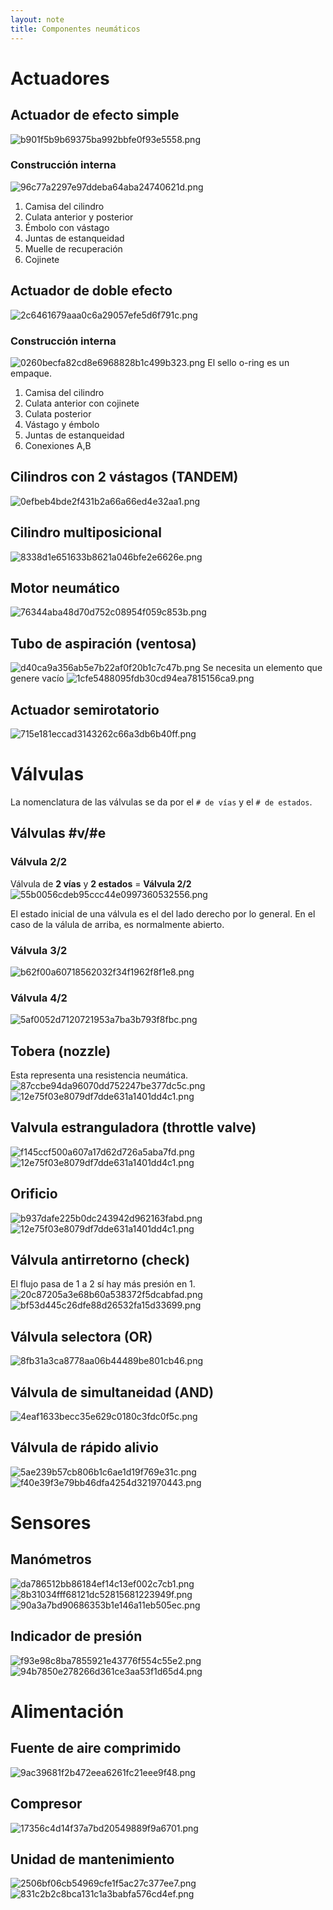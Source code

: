 ```yaml
---
layout: note
title: Componentes neumáticos
---
```


# Actuadores
## Actuador de efecto simple
![b901f5b9b69375ba992bbfe0f93e5558.png](../../img/72fadf5216b146759503ccc09ea068e9.png)
### Construcción interna
![96c77a2297e97ddeba64aba24740621d.png](../../img/7613c7fa4ab548a2bb9d3dcb6c0f3e37.png)
1. Camisa del cilindro
2. Culata anterior y posterior
3. Émbolo con vástago
4. Juntas de estanqueidad
5. Muelle de recuperación
6. Cojinete
## Actuador de doble efecto
![2c6461679aaa0c6a29057efe5d6f791c.png](../../img/6fc25729cfbe4513b9ffe215630dc8f3.png)

### Construcción interna
![0260becfa82cd8e6968828b1c499b323.png](../../img/a311c501d3294ac597a8d15d9efd11ff.png)
El sello o-ring es un empaque.

1. Camisa del cilindro
2. Culata anterior con cojinete
3. Culata posterior
4. Vástago y émbolo
5. Juntas de estanqueidad
6. Conexiones A,B

## Cilindros con 2 vástagos (TANDEM)
![0efbeb4bde2f431b2a66a66ed4e32aa1.png](../../img/d39f6f90192449e59f89932548da7d5b.png)
## Cilindro multiposicional
![8338d1e651633b8621a046bfe2e6626e.png](../../img/7161b8ac59ce4b338b563d16a461a17e.png)
## Motor neumático
![76344aba48d70d752c08954f059c853b.png](../../img/c8d139cbcc99476bb6a35a824ffbc14a.png)
## Tubo de aspiración (ventosa)
![d40ca9a356ab5e7b22af0f20b1c7c47b.png](../../img/466ec9dfb6f64282b332d113399bb937.png)
Se necesita un elemento que genere vacío
![1cfe5488095fdb30cd94ea7815156ca9.png](../../img/c9275c34e494420fbe116f32895a4301.png)
## Actuador semirotatorio
![715e181eccad3143262c66a3db6b40ff.png](../../img/6b46def9e6d74740b11ff8bfe86a03cd.png)

# Válvulas
La nomenclatura de las válvulas se da por el `# de vías` y el `# de estados`.

## Válvulas #v/#e
### Válvula 2/2
Válvula de **2 vías** y **2 estados** = **Válvula 2/2**
![55b0056cdeb95ccc44e0997360532556.png](../../img/00c030dee562495cb20ce0eb383d1c49.png)

El estado inicial de una válvula es el del lado derecho por lo general. En el caso de la válula de arriba, es normalmente abierto.

### Válvula 3/2
![b62f00a60718562032f34f1962f8f1e8.png](../../img/4cef2268793043c1a93644b576fdf98f.png)
### Válvula 4/2
![5af0052d7120721953a7ba3b793f8fbc.png](../../img/3dbf6d3f967d4ad290a94d16248604d2.png)


## Tobera (nozzle)
Esta representa una resistencia neumática.
![87ccbe94da96070dd752247be377dc5c.png](../../img/48f5ccfeba704147b15d2a2a86f901ec.png)
![12e75f03e8079df7dde631a1401dd4c1.png](../../img/35732e57eab34750952f61c23aa62ed6.png)

## Valvula estranguladora (throttle valve)
![f145ccf500a607a17d62d726a5aba7fd.png](../../img/8624226b2d7e46cfb049560143d1fe63.png)
![12e75f03e8079df7dde631a1401dd4c1.png](../../img/35732e57eab34750952f61c23aa62ed6.png)

## Orificio
![b937dafe225b0dc243942d962163fabd.png](../../img/0741126c9b7f44f2b47c8e0c540c6bfb.png)
![12e75f03e8079df7dde631a1401dd4c1.png](../../img/35732e57eab34750952f61c23aa62ed6.png)

## Válvula antirretorno (check)
El flujo pasa de 1 a 2 sí hay más presión en 1.
![20c87205a3e68b60a538372f5dcabfad.png](../../img/cab02bc4e6f54f3886d5bccbfec7c9c9.png)![bf53d445c26dfe88d26532fa15d33699.png](../../img/3f2d6d756a074c18ab54545f403f63e9.png)

## Válvula selectora (OR)
![8fb31a3ca8778aa06b44489be801cb46.png](../../img/e1f83e23d3e1489aa20b70ceaa5cfd18.png)


## Válvula de simultaneidad (AND)
![4eaf1633becc35e629c0180c3fdc0f5c.png](../../img/96cbbb820f69489c84d3006e9c7bc4d1.png)

## Válvula de rápido alivio
![5ae239b57cb806b1c6ae1d19f769e31c.png](../../img/4760926bf9d24e8b83b4b8650ab0f6d1.png)
![f40e39f3e79bb46dfa4254d321970443.png](../../img/263063f4fefc4d198095c97df0da3228.png)

# Sensores
## Manómetros
![da786512bb86184ef14c13ef002c7cb1.png](../../img/8c94b50003a14a95904e3a7c27d4f3ba.png)![8b31034fff68121dc52815681223949f.png](../../img/69bad82d460f47d29b5dec280bf58f4f.png)![90a3a7bd90686353b1e146a11eb505ec.png](../../img/acc9541c59aa4ccd8b9d7d0ee8dad8d2.png)

## Indicador de presión
![f93e98c8ba7855921e43776f554c55e2.png](../../img/9bf7a40685bf49a196a2c859146622f5.png)![94b7850e278266d361ce3aa53f1d65d4.png](../../img/68695491b1c8449cbe23a83e96cd247e.png)

# Alimentación
## Fuente de aire comprimido
![9ac39681f2b472eea6261fc21eee9f48.png](../../img/9d84a065ef8542cdabdad3afffff547a.png)

## Compresor
![17356c4d14f37a7bd20549889f9a6701.png](../../img/668065a424dd403787ead7a8bedbb422.png)

## Unidad de mantenimiento
![2506bf06cb54969cfe1f5ac27c377ee7.png](../../img/99091f3225364e39948d6a338a84343c.png)![831c2b2c8bca131c1a3babfa576cd4ef.png](../../img/c33cf9fcf57a4a2583e9eebca3b87454.png)